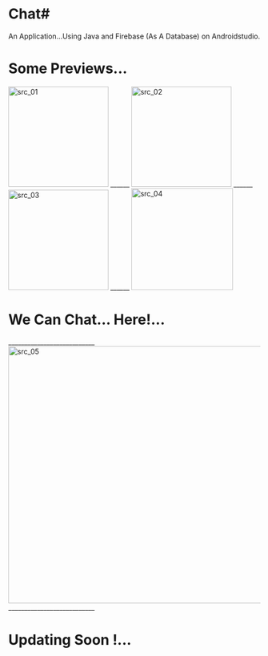 # Chat#
An Application...Using Java and Firebase (As A Database) on Androidstudio.
# Some Previews...
<img width="200" alt="src_01" src="https://user-images.githubusercontent.com/121910043/222196766-2529b929-7888-4438-ac5d-132f2b0556f3.png"> ______ <img width="200" alt="src_02" src="https://user-images.githubusercontent.com/121910043/222196909-a8eb4a36-52eb-41d4-8c41-957dcfcdb913.png"> ______ <img width="200" alt="src_03" src="https://user-images.githubusercontent.com/121910043/222197859-ab8af824-8a12-427b-9a7a-153471db9100.png"> ______ <img width="203" alt="src_04" src="https://user-images.githubusercontent.com/121910043/222198650-f9fbdc04-c5e6-42d2-be28-d019286026c7.png">
# We Can Chat... Here!...
___________________________ <img width="513" alt="src_05" src="https://user-images.githubusercontent.com/121910043/222199234-8bf20685-ad9b-4150-88f8-12888ad28440.png"> ___________________________
# Updating Soon !...
